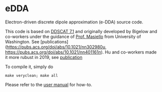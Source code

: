 # eDDA
Electron-driven discrete dipole approximation (e-DDA) source code.

This code is based on [DDSCAT 7.1](http://ddscat.wikidot.com/) and originally developed by Bigelow and co-workers under the guidance of [Prof. Masiello](https://faculty.washington.edu/masiello/Masiello_Group_Website/Home.html) from University of Washington. See [publications](https://pubs.acs.org/doi/abs/10.1021/nn302980u, https://pubs.acs.org/doi/abs/10.1021/nn401161n). Hu and co-workers made it more rubust in 2019, see [publication](https://journals.aps.org/prb/accepted/e307cO75Ze81aa39655353a7bef9237196137f2fe.)

To compile it, simply do
```console
make veryclean; make all
```

Please refer to the [user manual](https://arxiv.org/pdf/1002.1505.pdf) for how-to.
